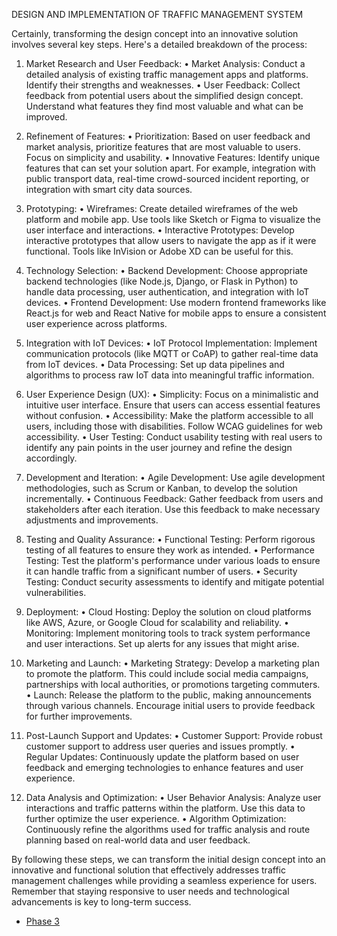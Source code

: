 DESIGN AND IMPLEMENTATION OF TRAFFIC MANAGEMENT SYSTEM

Certainly, transforming the design concept into an innovative solution involves several key steps. Here's a detailed breakdown of the process:
1. Market Research and User Feedback:
•	Market Analysis: Conduct a detailed analysis of existing traffic management apps and platforms. Identify their strengths and weaknesses.
•	User Feedback: Collect feedback from potential users about the simplified design concept. Understand what features they find most valuable and what can be improved.
2. Refinement of Features:
•	Prioritization: Based on user feedback and market analysis, prioritize features that are most valuable to users. Focus on simplicity and usability.
•	Innovative Features: Identify unique features that can set your solution apart. For example, integration with public transport data, real-time crowd-sourced incident reporting, or integration with smart city data sources.
3. Prototyping:
•	Wireframes: Create detailed wireframes of the web platform and mobile app. Use tools like Sketch or Figma to visualize the user interface and interactions.
•	Interactive Prototypes: Develop interactive prototypes that allow users to navigate the app as if it were functional. Tools like InVision or Adobe XD can be useful for this.
4. Technology Selection:
•	Backend Development: Choose appropriate backend technologies (like Node.js, Django, or Flask in Python) to handle data processing, user authentication, and integration with IoT devices.
•	Frontend Development: Use modern frontend frameworks like React.js for web and React Native for mobile apps to ensure a consistent user experience across platforms.
5. Integration with IoT Devices:
•	IoT Protocol Implementation: Implement communication protocols (like MQTT or CoAP) to gather real-time data from IoT devices.
•	Data Processing: Set up data pipelines and algorithms to process raw IoT data into meaningful traffic information.
6. User Experience Design (UX):
•	Simplicity: Focus on a minimalistic and intuitive user interface. Ensure that users can access essential features without confusion.
•	Accessibility: Make the platform accessible to all users, including those with disabilities. Follow WCAG guidelines for web accessibility.
•	User Testing: Conduct usability testing with real users to identify any pain points in the user journey and refine the design accordingly.
7. Development and Iteration:
•	Agile Development: Use agile development methodologies, such as Scrum or Kanban, to develop the solution incrementally.
•	Continuous Feedback: Gather feedback from users and stakeholders after each iteration. Use this feedback to make necessary adjustments and improvements.
8. Testing and Quality Assurance:
•	Functional Testing: Perform rigorous testing of all features to ensure they work as intended.
•	Performance Testing: Test the platform's performance under various loads to ensure it can handle traffic from a significant number of users.
•	Security Testing: Conduct security assessments to identify and mitigate potential vulnerabilities.

9. Deployment:
•	Cloud Hosting: Deploy the solution on cloud platforms like AWS, Azure, or Google Cloud for scalability and reliability.
•	Monitoring: Implement monitoring tools to track system performance and user interactions. Set up alerts for any issues that might arise.
10. Marketing and Launch:
•	Marketing Strategy: Develop a marketing plan to promote the platform. This could include social media campaigns, partnerships with local authorities, or promotions targeting commuters.
•	Launch: Release the platform to the public, making announcements through various channels. Encourage initial users to provide feedback for further improvements.
11. Post-Launch Support and Updates:
•	Customer Support: Provide robust customer support to address user queries and issues promptly.
•	Regular Updates: Continuously update the platform based on user feedback and emerging technologies to enhance features and user experience.
12. Data Analysis and Optimization:
•	User Behavior Analysis: Analyze user interactions and traffic patterns within the platform. Use this data to further optimize the user experience.
•	Algorithm Optimization: Continuously refine the algorithms used for traffic analysis and route planning based on real-world data and user feedback.

By following these steps, we can transform the initial design concept into an innovative and functional solution that effectively addresses traffic management challenges while providing a seamless experience for users. Remember that staying responsive to user needs and technological advancements is key to long-term success.
- [Phase 3](/Phase%203.md)
